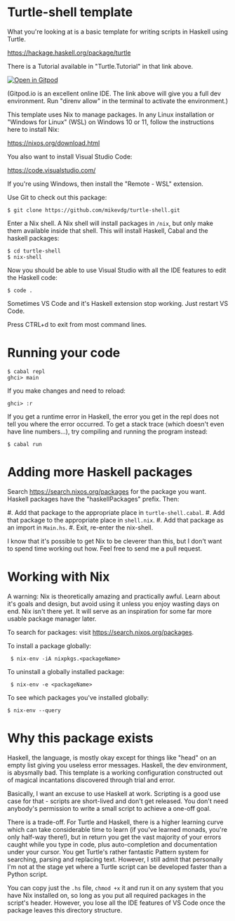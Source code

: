 # Turtle-shell template

What you're looking at is a basic template for writing scripts in Haskell using Turtle. 

<https://hackage.haskell.org/package/turtle>

There is a Tutorial available in "Turtle.Tutorial" in that link above.

[![Open in Gitpod](https://gitpod.io/button/open-in-gitpod.svg)](https://gitpod.io/#https://github.com/mikevdg/turtle-shell)

(Gitpod.io is an excellent online IDE. The link above will give you a full dev environment. Run "direnv allow" in the terminal to activate the environment.)

This template uses Nix to manage packages. In any Linux installation or "Windows for Linux" (WSL) on 
Windows 10 or 11, follow the instructions here to install Nix:

<https://nixos.org/download.html>

You also want to install Visual Studio Code:

<https://code.visualstudio.com/>

If you're using Windows, then install the "Remote - WSL" extension. 

Use Git to check out this package:

    $ git clone https://github.com/mikevdg/turtle-shell.git

Enter a Nix shell. A Nix shell will install packages in `/nix`, but only make them available inside that shell. This will install Haskell, Cabal and the haskell packages:

    $ cd turtle-shell
    $ nix-shell

Now you should be able to use Visual Studio with all the IDE features to edit the Haskell code:

    $ code .

Sometimes VS Code and it's Haskell extension stop working. Just restart VS Code.

Press CTRL+d to exit from most command lines.

# Running your code

    $ cabal repl
    ghci> main

If you make changes and need to reload:

    ghci> :r

If you get a runtime error in Haskell, the error you get in the repl does not tell you where the error occurred. To get a stack trace (which doesn't even have line numbers...), try compiling and running the program instead:

    $ cabal run

# Adding more Haskell packages

Search <https://search.nixos.org/packages> for the package you want. Haskell packages have the "haskellPackages" prefix. Then:

#. Add that package to the appropriate place in `turtle-shell.cabal`.
#. Add that package to the appropriate place in `shell.nix`.
#. Add that package as an import in `Main.hs`.
#. Exit, re-enter the nix-shell. 

I know that it's possible to get Nix to be cleverer than this, but I don't want 
to spend time working out how. Feel free to send me a pull request.

# Working with Nix

A warning: Nix is theoretically amazing and practically awful. Learn about it's goals and design, but avoid using it unless you enjoy wasting days on end. Nix isn't there yet. It will serve as an inspiration for some far more usable package manager later.

To search for packages: visit <https://search.nixos.org/packages>.

To install a package globally: 

     $ nix-env -iA nixpkgs.<packageName>

To uninstall a globally installed package:

     $ nix-env -e <packageName>

To see which packages you've installed globally:

    $ nix-env --query

# Why this package exists

Haskell, the language, is mostly okay except for things like "head" on an empty list giving you useless error messages. Haskell, the dev environment, is abysmally bad. This template is a working configuration constructed out of magical incantations discovered through trial and error.

Basically, I want an excuse to use Haskell at work. Scripting is a good use case for that - scripts are short-lived and don't get released. You don't need anybody's permission to write a small script to achieve a one-off goal.

There is a trade-off. For Turtle and Haskell, there is a higher learning curve which can take considerable time to learn (if you've learned monads, you're only half-way there!), but in return you get the vast majority of your errors caught while you type in code, plus auto-completion and documentation under your cursor. You get Turtle's rather fantastic Pattern system for searching, parsing and replacing text. However, I still admit that personally I'm not at the stage yet where a Turtle script can be developed faster than a Python script.

You can copy just the `.hs` file, `chmod +x` it and run it on any system that you have Nix installed on, so long as you put all required packages in the script's header. However, you lose all the IDE 
features of VS Code once the package leaves this directory structure.